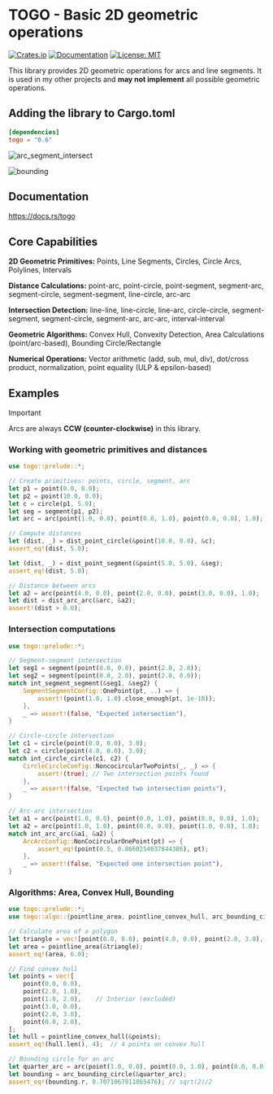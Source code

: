# TOGO - Basic 2D geometric operations
[![Crates.io](https://img.shields.io/crates/v/togo.svg?color=blue)](https://crates.io/crates/togo)
[![Documentation](https://docs.rs/togo/badge.svg)](https://docs.rs/togo)
[![License: MIT](https://img.shields.io/badge/License-MIT-blue.svg)](https://opensource.org/licenses/MIT)

This library provides 2D geometric operations for arcs and line segments. 
It is used in my other projects and **may not implement** all possible geometric operations.


## Adding the library to Cargo.toml

```toml
[dependencies]
togo = "0.6"
```
![](https://raw.githubusercontent.com/radevgit/togo/refs/heads/main/examples/img/arc_segment_intersect.png "arc_segment_intersect")

![](https://raw.githubusercontent.com/radevgit/togo/refs/heads/main/examples/img/bounding.png "bounding")

## Documentation

[<https://docs.rs/togo>](https://docs.rs/togo)

## Core Capabilities

**2D Geometric Primitives:** Points, Line Segments, Circles, Circle Arcs, Polylines, Intervals

**Distance Calculations:** point-arc, point-circle, point-segment, segment-arc, segment-circle, segment-segment, line-circle, arc-arc

**Intersection Detection:** line-line, line-circle, line-arc, circle-circle, segment-segment, segment-circle, segment-arc, arc-arc, interval-interval

**Geometric Algorithms:** Convex Hull, Convexity Detection, Area Calculations (point/arc-based), Bounding Circle/Rectangle

**Numerical Operations:** Vector arithmetic (add, sub, mul, div), dot/cross product, normalization, point equality (ULP & epsilon-based)

## Examples

> [!IMPORTANT]
> Arcs are always **CCW (counter-clockwise)** in this library.

### Working with geometric primitives and distances
```rust
use togo::prelude::*;

// Create primitives: points, circle, segment, arc
let p1 = point(0.0, 0.0);
let p2 = point(10.0, 0.0);
let c = circle(p1, 5.0);
let seg = segment(p1, p2);
let arc = arc(point(1.0, 0.0), point(0.0, 1.0), point(0.0, 0.0), 1.0);

// Compute distances
let (dist, _) = dist_point_circle(&point(10.0, 0.0), &c);
assert_eq!(dist, 5.0);

let (dist, _) = dist_point_segment(&point(5.0, 5.0), &seg);
assert_eq!(dist, 5.0);

// Distance between arcs
let a2 = arc(point(4.0, 0.0), point(2.0, 0.0), point(3.0, 0.0), 1.0);
let dist = dist_arc_arc(&arc, &a2);
assert!(dist > 0.0);
```

### Intersection computations
```rust
use togo::prelude::*;

// Segment-segment intersection
let seg1 = segment(point(0.0, 0.0), point(2.0, 2.0));
let seg2 = segment(point(0.0, 2.0), point(2.0, 0.0));
match int_segment_segment(&seg1, &seg2) {
    SegmentSegmentConfig::OnePoint(pt, ..) => {
        assert!(point(1.0, 1.0).close_enough(pt, 1e-10));
    },
    _ => assert!(false, "Expected intersection"),
}

// Circle-circle intersection
let c1 = circle(point(0.0, 0.0), 3.0);
let c2 = circle(point(4.0, 0.0), 3.0);
match int_circle_circle(c1, c2) {
    CircleCircleConfig::NoncocircularTwoPoints(_, _) => {
        assert!(true); // Two intersection points found
    },
    _ => assert!(false, "Expected two intersection points"),
}

// Arc-arc intersection
let a1 = arc(point(1.0, 0.0), point(0.0, 1.0), point(0.0, 0.0), 1.0);
let a2 = arc(point(1.0, 1.0), point(0.0, 0.0), point(1.0, 0.0), 1.0);
match int_arc_arc(&a1, &a2) {
    ArcArcConfig::NonCocircularOnePoint(pt) => {
        assert_eq!(point(0.5, 0.8660254037844386), pt);
    },
    _ => assert!(false, "Expected one intersection point"),
}
```

### Algorithms: Area, Convex Hull, Bounding
```rust
use togo::prelude::*;
use togo::algo::{pointline_area, pointline_convex_hull, arc_bounding_circle};

// Calculate area of a polygon
let triangle = vec![point(0.0, 0.0), point(4.0, 0.0), point(2.0, 3.0), point(0.0, 0.0)];
let area = pointline_area(&triangle);
assert_eq!(area, 6.0);

// Find convex hull
let points = vec![
    point(0.0, 0.0),
    point(2.0, 1.0),
    point(1.0, 2.0),    // Interior (excluded)
    point(3.0, 0.0),
    point(2.0, 3.0),
    point(0.0, 2.0),
];
let hull = pointline_convex_hull(&points);
assert_eq!(hull.len(), 4);  // 4 points on convex hull

// Bounding circle for an arc
let quarter_arc = arc(point(1.0, 0.0), point(0.0, 1.0), point(0.0, 0.0), 1.0);
let bounding = arc_bounding_circle(&quarter_arc);
assert_eq!(bounding.r, 0.7071067811865476); // sqrt(2)/2
```